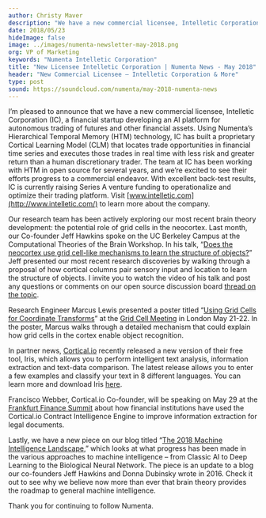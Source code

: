 ```yaml
---
author: Christy Maver
description: "We have a new commercial licensee, Intelletic Corporation, a financial startup developing an AI platform for autonomous trading. Jeff Hawkins spoke at the Computational Theories of the Brain Workshop in UC Berkeley. Research Engineer Marcus Lewis presented a poster at the Grid Cell Meeting at UCL."
date: 2018/05/23
hideImage: false
image: ../images/numenta-newsletter-may-2018.png
org: VP of Marketing
keywords: "Numenta Intelletic Corporation"
title: "New Licensee Intelletic Corporation | Numenta News - May 2018"
header: "New Commercial Licensee – Intelletic Corporation & More"
type: post
sound: https://soundcloud.com/numenta/may-2018-numenta-news
---
```


I’m pleased to announce that we have a new commercial licensee, Intelletic Corporation (IC), a financial startup developing an AI platform for autonomous trading of futures and other financial assets. Using Numenta’s Hierarchical Temporal Memory (HTM) technology, IC has built a proprietary Cortical Learning Model (CLM) that locates trade opportunities in financial time series and executes those trades in real time with less risk and greater return than a human discretionary trader. The team at IC has been working with HTM in open source for several years, and we’re excited to see their efforts progress to a commercial endeavor. With excellent back-test results, IC is currently raising Series A venture funding to operationalize and optimize their trading platform. Visit [www.intelletic.com](http://www.intelletic.com/) to learn more about the company.

Our research team has been actively exploring our most recent brain theory development: the potential role of grid cells in the neocortex. Last month, our Co-founder Jeff Hawkins spoke on the UC Berkeley Campus at the Computational Theories of the Brain Workshop. In his talk, “[Does the neocortex use grid cell-like mechanisms to learn the structure of objects?](/resources/papers-videos-and-more/jeff-hawkins-simons-institute-talk/)” Jeff presented our most recent research discoveries by walking through a proposal of how cortical columns pair sensory input and location to learn the structure of objects. I invite you to watch the video of his talk and post any questions or comments on our open source discussion board [thread on the topic](https://discourse.numenta.org/t/jeff-s-talk-simons-institute/3789/13).

Research Engineer Marcus Lewis presented a poster titled “[Using Grid Cells for Coordinate Transforms](/resources/papers-videos-and-more/grid-cell-meeting/)” at the [Grid Cell Meeting](/company/events/2018/05/21/grid-cell-meeting/) in London May 21-22. In the poster, Marcus walks through a detailed mechanism that could explain how grid cells in the cortex enable object recognition.

In partner news, [Cortical.io](http://www.cortical.io/) recently released a new version of their free tool, Iris, which allows you to perform intelligent text analysis, information extraction and text-data comparison. The latest release allows you to enter a few examples and classify your text in 8 different languages. You can learn more and download Iris [here](https://github.com/cortical-io/Iris).

Francisco Webber, Cortical.io Co-founder, will be speaking on May 29 at the [Frankfurt Finance Summit](http://www.cortical.io/company/events/frankfurt-finance-summit.html) about how financial institutions have used the Cortical.io Contract Intelligence Engine to improve information extraction for legal documents.

Lastly, we have a new piece on our blog titled “[The 2018 Machine Intelligence Landscape](/blog/2018/05/16/the-2018-machine-intelligence-landscape/),” which looks at what progress has been made in the various approaches to machine intelligence – from Classic AI to Deep Learning to the Biological Neural Network. The piece is an update to a blog our co-founders Jeff Hawkins and Donna Dubinsky wrote in 2016. Check it out to see why we believe now more than ever that brain theory provides the roadmap to general machine intelligence.

Thank you for continuing to follow Numenta.
